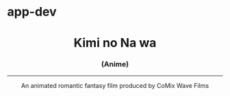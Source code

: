 # app-dev
   <html>
    <head> 
     <title>My Favorite Movie</title>
   </head>

  <body>
    <center>
    <h1>Kimi no Na wa</h1>
    <h3>(Anime)</h3>
    <hr>
    <p>An animated romantic fantasy film produced by CoMix Wave Films</p>
   </center>
 </body>
 </html>

